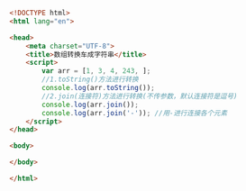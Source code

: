 
<BlogInfo title="36.数组转换成字符串" author="白日梦想猿" pv=0 read_times=0 pre_cost_time=0分19秒 category="js学习" tag_list="['js学习']" create_time="2020.08.05 17:02:20" update_time="2020.08.05 17:05:08" />

```html
<!DOCTYPE html>
<html lang="en">

<head>
    <meta charset="UTF-8">
    <title>数组转换车成字符串</title>
    <script>
        var arr = [1, 3, 4, 243, ];
        //1.toString()方法进行转换
        console.log(arr.toString());
        //2.join(连接符)方法进行转换(不传参数，默认连接符是逗号)
        console.log(arr.join());
        console.log(arr.join('-')); //用-进行连接各个元素
    </script>
</head>

<body>

</body>

</html>
```
